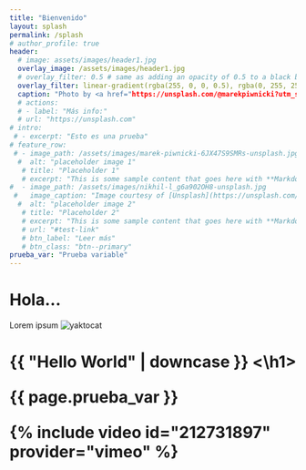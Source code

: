 ```yaml
---
title: "Bienvenido"
layout: splash
permalink: /splash
# author_profile: true
header:
  # image: assets/images/header1.jpg
  overlay_image: /assets/images/header1.jpg
  # overlay_filter: 0.5 # same as adding an opacity of 0.5 to a black background
  overlay_filter: linear-gradient(rgba(255, 0, 0, 0.5), rgba(0, 255, 255, 0.5))
  caption: "Photo by <a href="https://unsplash.com/@marekpiwnicki?utm_source=unsplash&utm_medium=referral&utm_content=creditCopyText">Marek Piwnicki</a> on <a href="https://unsplash.com/t/nature?utm_source=unsplash&utm_medium=referral&utm_content=creditCopyText">Unsplash</a>
  # actions:
  # - label: "Más info:"
  # url: "https://unsplash.com"
# intro:
 # - excerpt: "Esto es una prueba"
# feature_row:
 # - image_path: /assets/images/marek-piwnicki-6JX47S9SMRs-unsplash.jpg
  #  alt: "placeholder image 1"
   # title: "Placeholder 1"
   # excerpt: "This is some sample content that goes here with **Markdown** formatting."
#  - image_path: /assets/images/nikhil-l_g6a902OH8-unsplash.jpg
 #   image_caption: "Image courtesy of [Unsplash](https://unsplash.com/)"
  #  alt: "placeholder image 2"
   # title: "Placeholder 2"
   # excerpt: "This is some sample content that goes here with **Markdown** formatting."
   # url: "#test-link"
   # btn_label: "Leer más"
   # btn_class: "btn--primary"
prueba_var: "Prueba variable" 
---
```


# Hola...
Lorem ipsum
![yaktocat](https://octodex.github.com/images/yaktocat.png)

<h1> {{ "Hello World" | downcase }} <\h1>

{{ page.prueba_var }}

{% include video id="212731897" provider="vimeo" %}